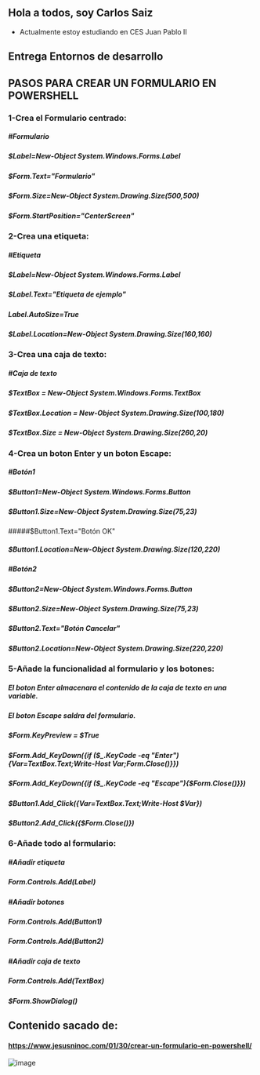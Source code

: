 ## Hola a todos, soy Carlos Saiz

- Actualmente estoy estudiando en CES Juan Pablo II



## Entrega Entornos de desarrollo

## PASOS PARA CREAR UN FORMULARIO EN POWERSHELL
### 1-Crea el Formulario centrado:
##### #Formulario
##### $Label=New-Object System.Windows.Forms.Label
##### $Form.Text="Formulario"
##### $Form.Size=New-Object System.Drawing.Size(500,500)
##### $Form.StartPosition="CenterScreen"

### 2-Crea una etiqueta:
##### #Etiqueta
##### $Label=New-Object System.Windows.Forms.Label
##### $Label.Text="Etiqueta de ejemplo"
##### $Label.AutoSize=$True
##### $Label.Location=New-Object System.Drawing.Size(160,160)

### 3-Crea una caja de texto:
##### #Caja de texto
##### $TextBox = New-Object System.Windows.Forms.TextBox
##### $TextBox.Location = New-Object System.Drawing.Size(100,180)
##### $TextBox.Size = New-Object System.Drawing.Size(260,20)

### 4-Crea un boton Enter y un boton Escape:
##### #Botón1
##### $Button1=New-Object System.Windows.Forms.Button
##### $Button1.Size=New-Object System.Drawing.Size(75,23)
#####$Button1.Text="Botón OK"
##### $Button1.Location=New-Object System.Drawing.Size(120,220)
#####
##### #Botón2
##### $Button2=New-Object System.Windows.Forms.Button
##### $Button2.Size=New-Object System.Drawing.Size(75,23)
##### $Button2.Text="Botón Cancelar"
##### $Button2.Location=New-Object System.Drawing.Size(220,220)

### 5-Añade la funcionalidad al formulario y los botones:
##### El boton Enter almacenara el contenido de la caja de texto en una variable.
##### El boton Escape saldra del formulario.
##### $Form.KeyPreview = $True
##### $Form.Add_KeyDown({if ($_.KeyCode -eq "Enter"){$Var=$TextBox.Text;Write-Host $Var;$Form.Close()}})
##### $Form.Add_KeyDown({if ($_.KeyCode -eq "Escape"){$Form.Close()}})
##### $Button1.Add_Click({$Var=$TextBox.Text;Write-Host $Var})
##### $Button2.Add_Click({$Form.Close()})

### 6-Añade todo al formulario:
##### #Añadir etiqueta
##### $Form.Controls.Add($Label)
 
##### #Añadir botones
##### $Form.Controls.Add($Button1)
##### $Form.Controls.Add($Button2)
 
##### #Añadir caja de texto
##### $Form.Controls.Add($TextBox)
 
##### $Form.ShowDialog()

## Contenido sacado de:
#### https://www.jesusninoc.com/01/30/crear-un-formulario-en-powershell/


![image](https://user-images.githubusercontent.com/114073080/226470011-cfd8901d-3171-4319-95ac-c8a703df9412.png)

<!--
**CarlosSaizLeal-CES/CarlosSaizLeal-CES** is a ✨ _special_ ✨ repository because its `README.md` (this file) appears on your GitHub profile.

Here are some ideas to get you started:

- 🔭 I’m currently working on ...
- 🌱 I’m currently learning ...
- 👯 I’m looking to collaborate on ...
- 🤔 I’m looking for help with ...
- 💬 Ask me about ...
- 📫 How to reach me: ...
- 😄 Pronouns: ...
- ⚡ Fun fact: ...
-->
